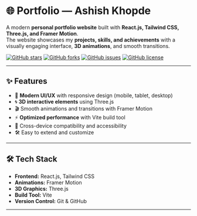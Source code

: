 # 🌐 Portfolio — Ashish Khopde

A modern **personal portfolio website** built with **React.js, Tailwind CSS, Three.js, and Framer Motion**.  
The website showcases my **projects, skills, and achievements** with a visually engaging interface, **3D animations**, and smooth transitions.  

[![GitHub stars](https://img.shields.io/github/stars/ashishkhopde/Portfolio?style=social)](https://github.com/ashishkhopde/Portfolio/stargazers)
[![GitHub forks](https://img.shields.io/github/forks/ashishkhopde/Portfolio?style=social)](https://github.com/ashishkhopde/Portfolio/network/members)
[![GitHub issues](https://img.shields.io/github/issues/ashishkhopde/Portfolio)](https://github.com/ashishkhopde/Portfolio/issues)
[![GitHub license](https://img.shields.io/github/license/ashishkhopde/Portfolio)](./LICENSE)

---

## ✨ Features

- 🎨 **Modern UI/UX** with responsive design (mobile, tablet, desktop)  
- 🌀 **3D interactive elements** using Three.js  
- 🎬 Smooth animations and transitions with Framer Motion  
- ⚡ **Optimized performance** with Vite build tool  
- 📱 Cross-device compatibility and accessibility  
- 🛠 Easy to extend and customize  

---

## 🛠 Tech Stack

- **Frontend:** React.js, Tailwind CSS  
- **Animations:** Framer Motion  
- **3D Graphics:** Three.js  
- **Build Tool:** Vite  
- **Version Control:** Git & GitHub  

---
